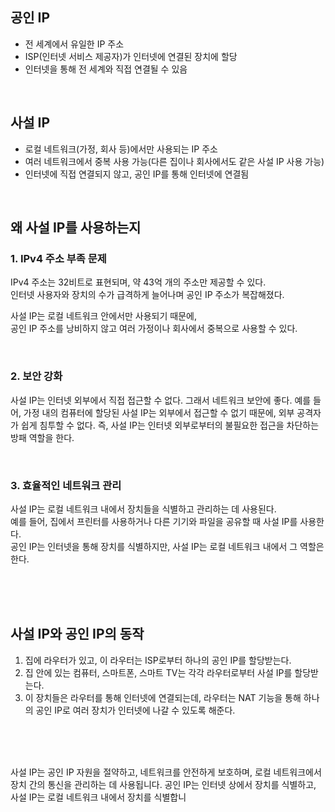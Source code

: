 

## 공인 IP
- 전 세계에서 유일한 IP 주소
- ISP(인터넷 서비스 제공자)가 인터넷에 연결된 장치에 할당
- 인터넷을 통해 전 세계와 직접 연결될 수 있음


<br>


## 사설 IP
- 로컬 네트워크(가정, 회사 등)에서만 사용되는 IP 주소
- 여러 네트워크에서 중복 사용 가능(다른 집이나 회사에서도 같은 사설 IP 사용 가능)
- 인터넷에 직접 연결되지 않고, 공인 IP를 통해 인터넷에 연결됨


<br>


## 왜 사설 IP를 사용하는지
### 1. IPv4 주소 부족 문제 
IPv4 주소는 32비트로 표현되며, 약 43억 개의 주소만 제공할 수 있다.   
인터넷 사용자와 장치의 수가 급격하게 늘어나며 공인 IP 주소가 복잡해졌다.  

사설 IP는 로컬 네트워크 안에서만 사용되기 때문에,   
공인 IP 주소를 낭비하지 않고 여러 가정이나 회사에서 중복으로 사용할 수 있다.  

<br>

### 2. 보안 강화
사설 IP는 인터넷 외부에서 직접 접근할 수 없다. 그래서 네트워크 보안에 좋다. 
예를 들어, 가정 내의 컴퓨터에 할당된 사설 IP는 외부에서 접근할 수 없기 때문에, 외부 공격자가 쉽게 침투할 수 없다.
즉, 사설 IP는 인터넷 외부로부터의 불필요한 접근을 차단하는 방패 역할을 한다.

<br>

### 3. 효율적인 네트워크 관리
사설 IP는 로컬 네트워크 내에서 장치들을 식별하고 관리하는 데 사용된다.  
예를 들어, 집에서 프린터를 사용하거나 다른 기기와 파일을 공유할 때 사설 IP를 사용한다.  
공인 IP는 인터넷을 통해 장치를 식별하지만, 사설 IP는 로컬 네트워크 내에서 그 역할은 한다.



<br><br><br>

## 사설 IP와 공인 IP의 동작
1. 집에 라우터가 있고, 이 라우터는 ISP로부터 하나의 공인 IP를 할당받는다.
2. 집 안에 있는 컴퓨터, 스마트폰, 스마트 TV는 각각 라우터로부터 사설 IP를 할당받는다.
3. 이 장치들은 라우터를 통해 인터넷에 연결되는데, 라우터는 NAT 기능을 통해 하나의 공인 IP로 여러 장치가 인터넷에 나갈 수 있도록 해준다.





<br><br><br>


사설 IP는 공인 IP 자원을 절약하고, 네트워크를 안전하게 보호하며, 로컬 네트워크에서 장치 간의 통신을 관리하는 데 사용됩니다.
공인 IP는 인터넷 상에서 장치를 식별하고, 사설 IP는 로컬 네트워크 내에서 장치를 식별합니
